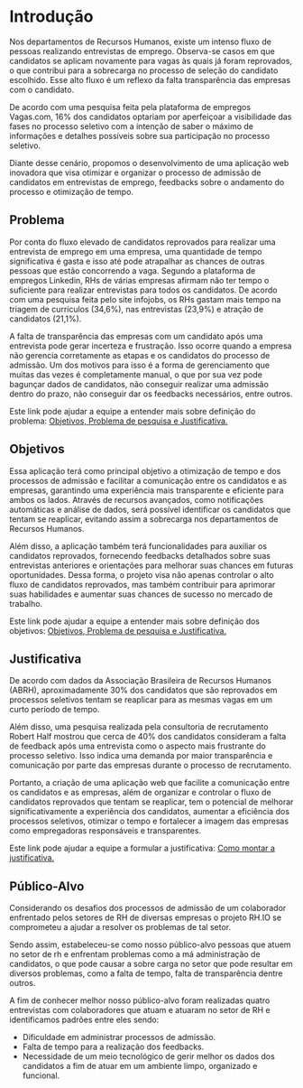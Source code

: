 # Introdução

Nos departamentos de Recursos Humanos, existe um intenso fluxo de pessoas realizando entrevistas de emprego. Observa-se casos em que candidatos se aplicam novamente para vagas às quais já foram reprovados, o que contribui para a sobrecarga no processo de seleção do candidato escolhido. Esse alto fluxo é um reflexo da falta transparência das empresas com o candidato.

De acordo com uma pesquisa feita pela plataforma de empregos Vagas.com, 16% dos candidatos optariam por aperfeiçoar a visibilidade das fases no processo seletivo com a intenção de saber o máximo de informações e detalhes possíveis sobre sua participação no processo seletivo.

Diante desse cenário, propomos o desenvolvimento de uma aplicação web inovadora que visa otimizar e organizar o processo de admissão de candidatos em entrevistas de emprego, feedbacks sobre o andamento do processo e otimização de tempo.

## Problema

Por conta do fluxo elevado de candidatos reprovados para realizar uma entrevista de emprego em uma empresa, uma quantidade de tempo significativa é gasta e isso até pode atrapalhar as chances de outras pessoas que estão concorrendo a vaga. Segundo a plataforma de empregos Linkedin, RHs de várias empresas afirmam não ter tempo o suficiente para realizar entrevistas para todos os candidatos. De acordo com uma pesquisa feita pelo site infojobs, os RHs gastam mais tempo na triagem de currículos (34,6%), nas entrevistas (23,9%) e atração de candidatos (21,1%).

A falta de transparência das empresas com um candidato após uma entrevista pode gerar incerteza e frustração. Isso ocorre quando a empresa não gerencia corretamente as etapas e os candidatos do processo de admissão. Um dos motivos para isso é a forma de gerenciamento que muitas das vezes é completamente manual, o que por sua vez pode bagunçar dados de candidatos, não conseguir realizar uma admissão dentro do prazo, não conseguir dar os feedbacks necessários, entre outros.

Este link pode ajudar a equipe a entender mais sobre definição do problema: [Objetivos, Problema de pesquisa e Justificativa.](https://medium.com/@versioparole/objetivos-problema-de-pesquisa-e-justificativa-c98c8233b9c3)

## Objetivos

Essa aplicação terá como principal objetivo a otimização de tempo e dos processos de admissão e facilitar a comunicação entre os candidatos e as empresas, garantindo uma experiência mais transparente e eficiente para ambos os lados. Através de recursos avançados, como notificações automáticas e análise de dados, será possível identificar os candidatos que tentam se reaplicar, evitando assim a sobrecarga nos departamentos de Recursos Humanos.

Além disso, a aplicação também terá funcionalidades para auxiliar os candidatos reprovados, fornecendo feedbacks detalhados sobre suas entrevistas anteriores e orientações para melhorar suas chances em futuras oportunidades. Dessa forma, o projeto visa não apenas controlar o alto fluxo de candidatos reprovados, mas também contribuir para aprimorar suas habilidades e aumentar suas chances de sucesso no mercado de trabalho.

Este link pode ajudar a equipe a entender mais sobre definição dos objetivos: [Objetivos, Problema de pesquisa e Justificativa.](https://medium.com/@versioparole/objetivos-problema-de-pesquisa-e-justificativa-c98c8233b9c3)

## Justificativa

De acordo com dados da Associação Brasileira de Recursos Humanos (ABRH), aproximadamente 30% dos candidatos que são reprovados em processos seletivos tentam se reaplicar para as mesmas vagas em um curto período de tempo.

Além disso, uma pesquisa realizada pela consultoria de recrutamento Robert Half mostrou que cerca de 40% dos candidatos consideram a falta de feedback após uma entrevista como o aspecto mais frustrante do processo seletivo. Isso indica uma demanda por maior transparência e comunicação por parte das empresas durante o processo de recrutamento.

Portanto, a criação de uma aplicação web que facilite a comunicação entre os candidatos e as empresas, além de organizar e controlar o fluxo de candidatos reprovados que tentam se reaplicar, tem o potencial de melhorar significativamente a experiência dos candidatos, aumentar a eficiência dos processos seletivos, otimizar o tempo e fortalecer a imagem das empresas como empregadoras responsáveis e transparentes.

Este link pode ajudar a equipe a formular a justificativa: [Como montar a justificativa.](https://guiadamonografia.com.br/como-montar-justificativa-do-tcc/)

## Público-Alvo

Considerando os desafios dos processos de admissão de um colaborador enfrentado pelos setores de RH de diversas empresas o projeto RH.IO se comprometeu a ajudar a resolver os problemas de tal setor.

Sendo assim, estabeleceu-se como nosso público-alvo pessoas que atuem no setor de rh e enfrentam problemas como a má administração de candidatos, o que pode causar a sobre carga no setor que pode resultar em diversos problemas, como a falta de tempo, falta de transparência dentre outros.

A fim de conhecer melhor nosso público-alvo foram realizadas quatro entrevistas com colaboradores que atuam e atuaram no setor de RH e identificamos padrões entre eles sendo:

- Dificuldade em administrar processos de admissão.
- Falta de tempo para a realização dos feedbacks.
- Necessidade de um meio tecnológico de gerir melhor os dados dos candidatos a fim de atuar em um ambiente limpo, organizado e funcional.

